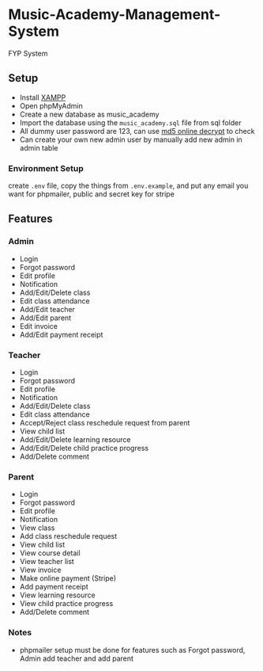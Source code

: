# Music-Academy-Management-System
FYP System

## Setup
- Install [XAMPP](https://www.apachefriends.org/download.html) 
- Open phpMyAdmin
- Create a new database as music_academy
- Import the database using the `music_academy.sql` file from sql folder
- All dummy user password are 123, can use [md5 online decrypt](https://www.md5online.org/md5-decrypt.html) to check
- Can create your own new admin user by manually add new admin in admin table

### Environment Setup
create `.env` file, copy the things  from `.env.example`, and put any email you want for phpmailer, public and secret key for stripe

## Features
### Admin
- Login
- Forgot password
- Edit profile
- Notification
- Add/Edit/Delete class
- Edit class attendance
- Add/Edit teacher
- Add/Edit parent
- Edit invoice
- Add/Edit payment receipt

### Teacher
- Login
- Forgot password
- Edit profile
- Notification
- Add/Edit/Delete class
- Edit class attendance
- Accept/Reject class reschedule request from parent
- View child list
- Add/Edit/Delete learning resource
- Add/Edit/Delete child practice progress
- Add/Delete comment

### Parent
- Login
- Forgot password
- Edit profile
- Notification
- View class
- Add class reschedule request
- View child list
- View course detail
- View teacher list
- View invoice
- Make online payment (Stripe)
- Add payment receipt
- View learning resource
- View child practice progress
- Add/Delete comment


### Notes
- phpmailer setup must be done for features such as Forgot password, Admin add teacher and add parent
